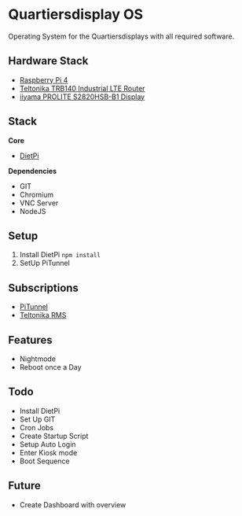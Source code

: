 # Quartiersdisplay OS
Operating System for the Quartiersdisplays with all required software.
## Hardware Stack
- [Raspberry Pi 4](https://www.raspberrypi.com/products/raspberry-pi-4-model-b/)
- [Teltonika TRB140 Industrial LTE Router](https://dietpi.com/)
- [iiyama PROLITE S2820HSB-B1 Display](https://iiyama.com/de_de/produkte/prolite-s2820hsb-b1/)

## Stack

**Core**
- [DietPi](https://dietpi.com/)

**Dependencies** 
- GIT
- Chromium
- VNC Server
- NodeJS

## Setup
1. Install DietPi `npm install`
2. SetUp PiTunnel

## Subscriptions
- [PiTunnel](https://www.pitunnel.com/)
- [Teltonika RMS](https://rms.teltonika-networks.com/)

## Features
- Nightmode
- Reboot once a Day

## Todo
- Install DietPi
- Set Up GIT
- Cron Jobs
- Create Startup Script
- Setup Auto Login
- Enter Kiosk mode
- Boot Sequence


## Future
- Create Dashboard with overview